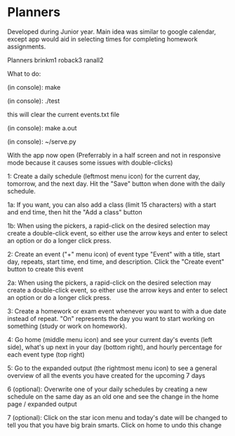 # Planners

Developed during Junior year. Main idea was similar to google calendar, except app would aid in selecting times for completing homework assignments.

Planners  brinkm1 roback3 ranall2

What to do:

(in console): make

(in console): ./test

this will clear the current events.txt file

(in console): make a.out

(in console): ~/serve.py

With the app now open (Preferrably in a half screen and not in responsive mode because it causes some issues with double-clicks)

1: Create a daily schedule (leftmost menu icon) for the current day, tomorrow, and the next day. Hit the "Save" button when done with the daily schedule.

1a: If you want, you can also add a class (limit 15 characters) with a start and end time, then hit the "Add a class" button

1b: When using the pickers, a rapid-click on the desired selection may create a double-click event, so either use the arrow keys and enter to select an option or do a longer 
click press.

2: Create an event ("+" menu icon) of event type "Event" with a title, start day, repeats, start time, end time, and description. Click the "Create event" button to create this 
event

2a: When using the pickers, a rapid-click on the desired selection may create a double-click event, so either use the arrow keys and enter to select an option or do a longer 
click press.

3: Create a homework or exam event whenever you want to with a due date instead of repeat. "On" represents the day you want to start working on something (study or work on 
homework).

4: Go home (middle menu icon) and see your current day's events (left side), what's up next in your day (bottom right), and hourly percentage for each event type (top right)

5: Go to the expanded output (the rightmost menu icon) to see a general overview of all the events you have created for the upcoming 7 days

6 (optional): Overwrite one of your daily schedules by creating a new schedule on the same day as an old one and see the change in the home page / expanded output

7 (optional): Click on the star icon menu and today's date will be changed to tell you that you have big brain smarts. Click on home to undo this change
